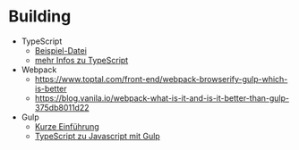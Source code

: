 # Building

- TypeScript
    - [Beispiel-Datei](Typescript_Example.ts)
    - [mehr Infos zu TypeScript](TypeScript_Infos.md)
- Webpack
    - https://www.toptal.com/front-end/webpack-browserify-gulp-which-is-better
    - https://blog.vanila.io/webpack-what-is-it-and-is-it-better-than-gulp-375db8011d22
- Gulp
    - [Kurze Einführung](https://gulpjs.com/docs/en/getting-started/quick-start)
    - [TypeScript zu Javascript mit Gulp](https://www.typescriptlang.org/docs/handbook/gulp.html)